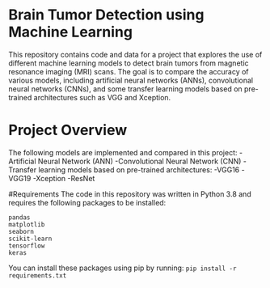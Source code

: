 # Brain Tumor Detection using Machine Learning
This repository contains code and data for a project that explores the use of different machine learning models to detect brain tumors from magnetic resonance imaging (MRI) scans. The goal is to compare the accuracy of various models, including artificial neural networks (ANNs), convolutional neural networks (CNNs), and some transfer learning models based on pre-trained architectures such as VGG and Xception.

# Project Overview
The following models are implemented and compared in this project:
-Artificial Neural Network (ANN)
-Convolutional Neural Network (CNN)
-Transfer learning models based on pre-trained architectures:
-VGG16
-VGG19
-Xception
-ResNet

#Requirements
The code in this repository was written in Python 3.8 and requires the following packages to be installed:
```numpy
pandas
matplotlib
seaborn
scikit-learn
tensorflow
keras
```

You can install these packages using pip by running:
```pip install -r requirements.txt```
